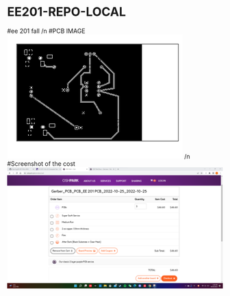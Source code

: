 # EE201-REPO-LOCAL
#ee 201 fall
/n
#PCB IMAGE
![PCB Image](./PCBimage.png)
/n
#Screenshot of the cost
![Screenshot](./Screenshot.png)
